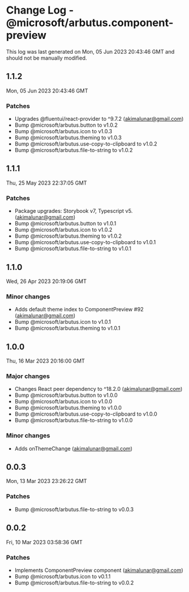 # Change Log - @microsoft/arbutus.component-preview

This log was last generated on Mon, 05 Jun 2023 20:43:46 GMT and should not be manually modified.

<!-- Start content -->

## 1.1.2

Mon, 05 Jun 2023 20:43:46 GMT

### Patches

- Upgrades @fluentui/react-provider to ^9.7.2 (akimalunar@gmail.com)
- Bump @microsoft/arbutus.button to v1.0.2
- Bump @microsoft/arbutus.icon to v1.0.3
- Bump @microsoft/arbutus.theming to v1.0.3
- Bump @microsoft/arbutus.use-copy-to-clipboard to v1.0.2
- Bump @microsoft/arbutus.file-to-string to v1.0.2

## 1.1.1

Thu, 25 May 2023 22:37:05 GMT

### Patches

- Package upgrades: Storybook v7, Typescript v5. (akimalunar@gmail.com)
- Bump @microsoft/arbutus.button to v1.0.1
- Bump @microsoft/arbutus.icon to v1.0.2
- Bump @microsoft/arbutus.theming to v1.0.2
- Bump @microsoft/arbutus.use-copy-to-clipboard to v1.0.1
- Bump @microsoft/arbutus.file-to-string to v1.0.1

## 1.1.0

Wed, 26 Apr 2023 20:19:06 GMT

### Minor changes

- Adds default theme index to ComponentPreview #92 (akimalunar@gmail.com)
- Bump @microsoft/arbutus.icon to v1.0.1
- Bump @microsoft/arbutus.theming to v1.0.1

## 1.0.0

Thu, 16 Mar 2023 20:16:00 GMT

### Major changes

- Changes React peer dependency to ^18.2.0 (akimalunar@gmail.com)
- Bump @microsoft/arbutus.button to v1.0.0
- Bump @microsoft/arbutus.icon to v1.0.0
- Bump @microsoft/arbutus.theming to v1.0.0
- Bump @microsoft/arbutus.use-copy-to-clipboard to v1.0.0
- Bump @microsoft/arbutus.file-to-string to v1.0.0

### Minor changes

- Adds onThemeChange (akimalunar@gmail.com)

## 0.0.3

Mon, 13 Mar 2023 23:26:22 GMT

### Patches

- Bump @microsoft/arbutus.file-to-string to v0.0.3

## 0.0.2

Fri, 10 Mar 2023 03:58:36 GMT

### Patches

- Implements ComponentPreview component (akimalunar@gmail.com)
- Bump @microsoft/arbutus.icon to v0.1.1
- Bump @microsoft/arbutus.file-to-string to v0.0.2
